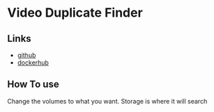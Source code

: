 # Video Duplicate Finder

## Links

* [github](https://github.com/0x90d/videoduplicatefinder)
* [dockerhub](https://hub.docker.com/r/jlesage/video-duplicate-finder)


## How To use

Change the volumes to what you want.
Storage is where it will search
